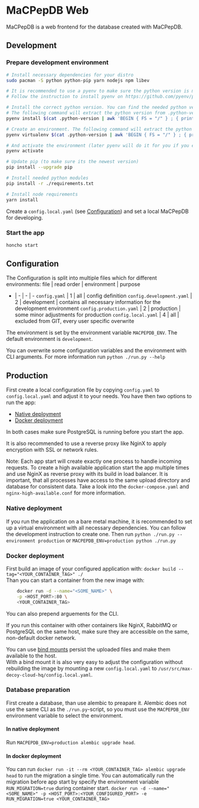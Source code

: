 # MaCPepDB Web
MaCPepDB is a web frontend for the database created with MaCPepDB.


## Development
### Prepare development environment
```bash
# Install necessary dependencies for your distro
sudo pacman -S python python-pip yarn nodejs npm libev

# It is recommended to use a pyenv to make sure the python version is matching
# Follow the instruction to install pyenv on https://github.com/pyenv/pyenv#installation

# Install the correct python version. You can find the needed python version in .python-version at the beginning of the string (.python-version contains the actual name of the python environment).
# The following command will extract the python version from .python-version for you and install it
pyenv install $(cat .python-version | awk 'BEGIN { FS = "/" } ; { print $1 }')

# Create an environment. The following command will extract the python version and environment name from .python-version for you and install it
pyenv virtualenv $(cat .python-version | awk 'BEGIN { FS = "/" } ; { print $1 }') $(cat .python-version | awk 'BEGIN { FS = "/" } ; { print $3 }')

# And activate the environment (later pyenv will do it for you if you enter a folder with a .python-version file)
pyenv activate

# Update pip (to make sure its the newest version)
pip install --upgrade pip

# Install needed python modules
pip install -r ./requirements.txt

# Install node requirements
yarn install
```
Create a `config.local.yaml` (see [Configuration](#Configuration)) and set a local MaCPepDB for developing.

### Start the app
```bash
honcho start
```

## Configuration
The Configuration is split into multiple files which for different environments:
file | read order | environment | purpose
- | - | - | -
`config.yaml` | 1 | all | config definition
`config.development.yaml` | 2 | development | contains all necessary information for the development environment
`config.production.yaml` | 2 | production | some minor adjustments for production
`config.local.yaml` | 4 | all | excluded from GIT, every user specific overwrite

The environment is set by the environment variable `MACPEPDB_ENV`. The default environment is `development`.

You can overwrite some configuration variables and the environment with CLI arguments. For more information run `python ./run.py --help`

## Production
First create a local configuration file by copying `config.yaml` to `config.local.yaml` and adjust it to your needs. You have then two options to run the app:
* [Native deployment](#native-deployment)
* [Docker deployment](#docker-deployment)

In both cases make sure PostgreSQL is running before you start the app.

It is also recommended to use a reverse proxy like NginX to apply encryption with SSL or network rules.

Note: Each app start will create exactly one process to handle incoming requests. To create a high available application start the app multiple times and use NginX as reverse proxy with its build in load balancer. It is important, that all processes have access to the same upload directory and database for consistent data. Take a look into the `docker-compose.yaml` and `nginx-high-available.conf` for more information.

### Native deployment
If you run the application on a bare metal machine, it is recommended to set up a virtual environment with all necessary dependencies. You can follow the development instruction to create one. Then run `python ./run.py --environment production` or `MACPEPDB_ENV=production python ./run.py`

### Docker deployment
First build an image of your configured application with: `docker build --tag="<YOUR_CONTAINER_TAG>" ./`   
Than you can start a container from the new image with:
```bash
    docker run -d --name="<SOME_NAME>" \
    -p <HOST_PORT>:80 \
    <YOUR_CONTAINER_TAG>
```
You can also prepend arguements for the CLI.

If you run this container with other containers like NginX, RabbitMQ or PostgreSQL on the same host, make sure they are accessible on the same, non-default docker network.

You can use [bind mounts](https://docs.docker.com/storage/bind-mounts/) persist the uploaded files and make them available to the host.   
With a bind mount it is also very easy to adjust the configuration without rebuilding the image by mounting a new `config.local.yaml` to `/usr/src/max-decoy-cloud-hq/config.local.yaml`.

### Database preparation
First create a database, than use alembic to preapare it. Alembic does not use the same CLI as the `./run.py`-script, so you must use the `MACPEPDB_ENV` environment variable to select the environment.

#### In native deployment
Run `MACPEPDB_ENV=production alembic upgrade head`.

#### In docker deployment
You can run `docker run -it --rm <YOUR_CONTAINER_TAG> alembic upgrade head` to run the migration a single time. You can automatically run the migration before app start by specify the environment variable `RUN_MIGRATION=true` during container start.
`docker run -d --name="<SOME_NAME>" -p <HOST_PORT>:<YOUR_CONFIGURED_PORT> -e RUN_MIGRATION=true <YOUR_CONTAINER_TAG>`